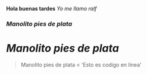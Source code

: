 
**Hola buenas tardes**
*Yo me llamo ralf*
### *Manolito pies de plata*
# *Manolito pies de plata*
> Manolito pies de plata <
'Esto es codigo en linea'

